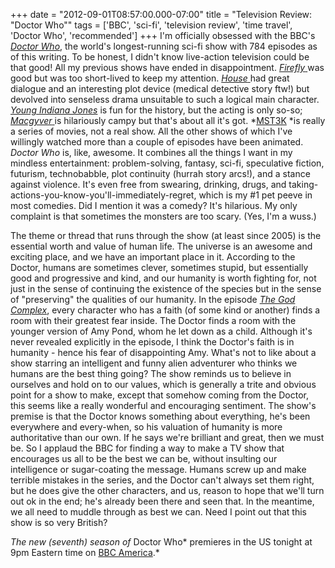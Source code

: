 +++
date = "2012-09-01T08:57:00.000-07:00"
title = "Television Review: \"Doctor Who\""
tags = ['BBC', 'sci-fi', 'television review', 'time travel', 'Doctor Who', 'recommended']
+++
I'm officially obsessed with the BBC's <a href="http://en.wikipedia.org/wiki/Doctor_who" target="_blank">*Doctor Who*</a>, the world's longest-running sci-fi show with 784 episodes as of this writing.  To be honest, I didn't know live-action television could be that good!  All my previous shows have ended in disappointment.  <a href="http://en.wikipedia.org/wiki/Firefly_%28TV_series%29" target="_blank">*Firefly* </a>was good but was too short-lived to keep my attention.  <a href="http://en.wikipedia.org/wiki/House_%28TV_series%29" target="_blank">*House* </a>had great dialogue and an interesting plot device (medical detective story ftw!) but devolved into senseless drama unsuitable to such a logical main character.  <a href="http://en.wikipedia.org/wiki/Young_Indiana_Jones" target="_blank">*Young Indiana Jones*</a> is fun for the history, but the acting is only so-so; <a href="http://en.wikipedia.org/wiki/MacGyver" target="_blank">*Macgyver* </a>is hilariously campy but that's about all it's got.  *[MST3K](http://en.wikipedia.org/wiki/Mystery_Science_Theater_3000) *is really a series of movies, not a real show.  All the other shows of which I've willingly watched more than a couple of episodes have been animated.  *Doctor Who* is, like, awesome.  It combines all the things I want in my mindless entertainment: problem-solving, fantasy, sci-fi, speculative fiction, futurism, technobabble, plot continuity (hurrah story arcs!), and a stance against violence.  It's even free from swearing, drinking, drugs, and taking-actions-you-know-you'll-immediately-regret, which is my #1 pet peeve in most comedies.  Did I mention it was a comedy?  It's hilarious.  My only complaint is that sometimes the monsters are too scary.  (Yes, I'm a wuss.) 

The theme or thread that runs through the show (at least since 2005) is the essential worth and value of human life.  The universe is an awesome and exciting place, and we have an important place in it.  According to the Doctor, humans are sometimes clever, sometimes stupid, but essentially good and progressive and kind, and our humanity is worth fighting for, not just in the sense of continuing the existence of the species but in the sense of "preserving" the qualities of our humanity.  In the episode <a href="http://en.wikipedia.org/wiki/The_God_Complex" target="_blank">*The God Complex*</a>, every character who has a faith (of some kind or another) finds a room with their greatest fear inside.  The Doctor finds a room with the younger version of Amy Pond, whom he let down as a child.  Although it's never revealed explicitly in the episode, I think the Doctor's faith is in humanity - hence his fear of disappointing Amy.  What's not to like about a show starring an intelligent and funny alien adventurer who thinks we humans are the best thing going?  The show reminds us to believe in ourselves and hold on to our values, which is generally a trite and obvious point for a show to make, except that somehow coming from the Doctor, this seems like a really wonderful and encouraging sentiment.  The show's premise is that the Doctor knows something about everything, he's been everywhere and every-when, so his valuation of humanity is more authoritative than our own.  If he says we're brilliant and great, then we must be.  So I applaud the BBC for finding a way to make a TV show that encourages us all to be the best we can be, without insulting our intelligence or sugar-coating the message.  Humans screw up and make terrible mistakes in the series, and the Doctor can't always set them right, but he does give the other characters, and us, reason to hope that we'll turn out ok in the end; he's already been there and seen that.  In the meantime, we all need to muddle through as best we can.  Need I point out that this show is so very British?

*The new (seventh) season of* Doctor Who* premieres in the US tonight at 9pm Eastern time on [BBC America](http://www.bbcamerica.com/).*
